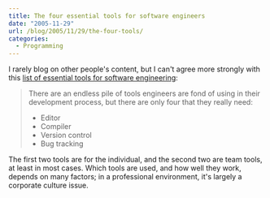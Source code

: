 ```yaml
---
title: The four essential tools for software engineers
date: "2005-11-29"
url: /blog/2005/11/29/the-four-tools/
categories:
  - Programming
---
```

I rarely blog on other people's content, but I can't agree more strongly with this [list of essential tools for software engineering](http://www.randsinrepose.com/archives/2004/07/10/what_to_do_when_youre_screwed.html):

> There are an endless pile of tools engineers are fond of using in their development process, but there are only four that they really need:
> 
> *   Editor
> *   Compiler
> *   Version control
> *   Bug tracking

The first two tools are for the individual, and the second two are team tools, at least in most cases. Which tools are used, and how well they work, depends on many factors; in a professional environment, it's largely a corporate culture issue.


